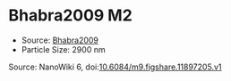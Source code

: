 <a name="material" />

# Bhabra2009 M2
<script type="application/ld+json">
  {
    "@context": "https://schema.org/",
    "@type": "ChemicalSubstance",
    "@id": "https://egonw.github.io/nanowiki/nanowiki212.html#material",
    "http://purl.org/dc/terms/conformsTo":
      {
        "@type": "CreativeWork",
        "@id": "https://bioschemas.org/profiles/ChemicalSubstance/0.4-RELEASE/"
      },
    "identfier": "212",
    "name": "Bhabra2009 M2",
    "url": "https://egonw.github.io/nanowiki/nanowiki212.html#material",
    "sameAs": "http://127.0.0.1/mediawiki/index.php/Special:URIResolver/Bhabra2009_M2"
  }
</script>


* Source: [Bhabra2009](articleBhabra2009.md)
* Particle Size: 2900 nm


Source: NanoWiki 6, doi:[10.6084/m9.figshare.11897205.v1](https://doi.org/10.6084/m9.figshare.11897205.v1)
